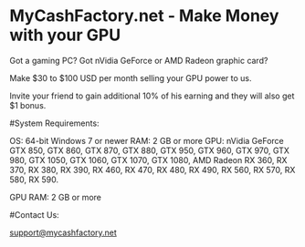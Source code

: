# MyCashFactory.net - Make Money with your GPU

Got a gaming PC? Got nVidia GeForce or AMD Radeon graphic card?

Make $30 to $100 USD per month selling your GPU power to us.

Invite your friend to gain additional 10% of his earning and they will also get $1 bonus.

#System Requirements:

OS:       64-bit Windows 7 or newer
RAM:	    2 GB or more
GPU:	    nVidia GeForce GTX 850, GTX 860, GTX 870, GTX 880, GTX 950, GTX 960, GTX 970, GTX 980, GTX 1050, GTX 1060, GTX 1070, GTX 1080,
          AMD Radeon RX 360, RX 370, RX 380, RX 390, RX 460, RX 470, RX 480, RX 490, RX 560, RX 570, RX 580, RX 590.
      
GPU RAM:	2 GB or more

#Contact Us:

support@mycashfactory.net

